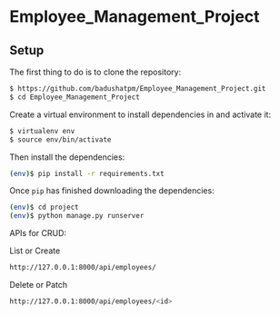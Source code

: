 # Employee_Management_Project

## Setup

The first thing to do is to clone the repository:

```sh
$ https://github.com/badushatpm/Employee_Management_Project.git
$ cd Employee_Management_Project
```

Create a virtual environment to install dependencies in and activate it:

```sh
$ virtualenv env
$ source env/bin/activate
```

Then install the dependencies:

```sh
(env)$ pip install -r requirements.txt
```

Once `pip` has finished downloading the dependencies:
```sh
(env)$ cd project
(env)$ python manage.py runserver
```

APIs for CRUD:

List or Create
```sh
http://127.0.0.1:8000/api/employees/
```

Delete or Patch
```sh
http://127.0.0.1:8000/api/employees/<id>
```

